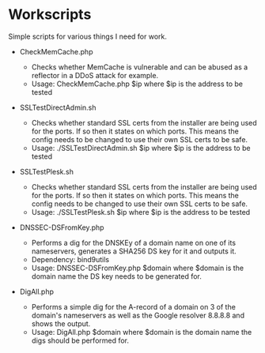 # Workscripts
Simple scripts for various things I need for work.

* CheckMemCache.php
  - Checks whether MemCache is vulnerable  and can be abused as a reflector in a DDoS attack for example. 
  - Usage: CheckMemCache.php $ip where $ip is the address to be tested

* SSLTestDirectAdmin.sh
  - Checks whether standard SSL certs from the installer are being used for the ports. If so then it states on which ports. This means the config needs to be changed to use their own SSL certs to be safe.
  - Usage: ./SSLTestDirectAdmin.sh $ip where $ip is the address to be tested

* SSLTestPlesk.sh
  - Checks whether standard SSL certs from the installer are being used for the ports. If so then it states on which ports. This means the config needs to be changed to use their own SSL certs to be safe.
  - Usage: ./SSLTestPlesk.sh $ip where $ip is the address to be tested

* DNSSEC-DSFromKey.php
  - Performs a dig for the DNSKEy of a domain name on one of its nameservers, generates a SHA256 DS key for it and outputs it.
  - Dependency: bind9utils
  - Usage: DNSSEC-DSFromKey.php $domain where $domain is the domain name the DS key needs to be generated for.

* DigAll.php
  - Performs a simple dig for the A-record of a domain on 3 of the domain's nameservers as well as the Google resolver 8.8.8.8 and shows the output.
  - Usage: DigAll.php $domain where $domain is the domain name the digs should be performed for.

